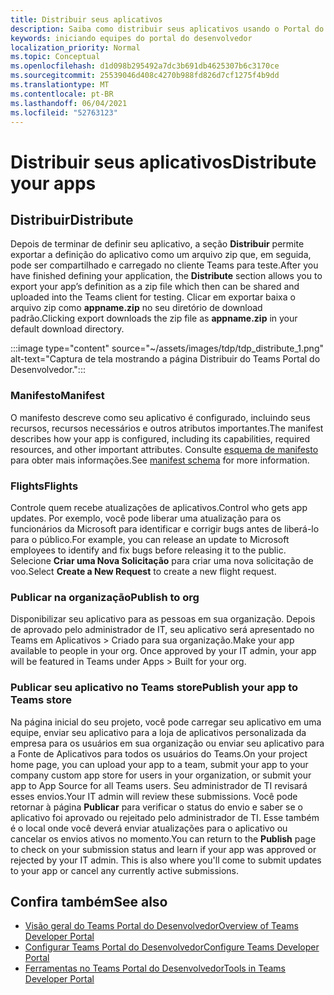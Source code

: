 ```yaml
---
title: Distribuir seus aplicativos
description: Saiba como distribuir seus aplicativos usando o Portal do Desenvolvedor para Microsoft Teams.
keywords: iniciando equipes do portal do desenvolvedor
localization_priority: Normal
ms.topic: Conceptual
ms.openlocfilehash: d1d098b295492a7dc3b691db4625307b6c3170ce
ms.sourcegitcommit: 25539046d408c4270b988fd826d7cf1275f4b9dd
ms.translationtype: MT
ms.contentlocale: pt-BR
ms.lasthandoff: 06/04/2021
ms.locfileid: "52763123"
---
```

# <a name="distribute-your-apps"></a><span data-ttu-id="63cd0-104">Distribuir seus aplicativos</span><span class="sxs-lookup"><span data-stu-id="63cd0-104">Distribute your apps</span></span>

## <a name="distribute"></a><span data-ttu-id="63cd0-105">Distribuir</span><span class="sxs-lookup"><span data-stu-id="63cd0-105">Distribute</span></span>

<span data-ttu-id="63cd0-106">Depois de terminar de definir seu aplicativo, a seção **Distribuir** permite exportar a definição do aplicativo como um arquivo zip que, em seguida, pode ser compartilhado e carregado no cliente Teams para teste.</span><span class="sxs-lookup"><span data-stu-id="63cd0-106">After you have finished defining your application, the **Distribute** section allows you to export your app’s definition as a zip file which then can be shared and uploaded into the Teams client for testing.</span></span> <span data-ttu-id="63cd0-107">Clicar em exportar baixa o arquivo zip como **appname.zip** no seu diretório de download padrão.</span><span class="sxs-lookup"><span data-stu-id="63cd0-107">Clicking export downloads the zip file as **appname.zip** in your default download directory.</span></span>

:::image type="content" source="~/assets/images/tdp/tdp_distribute_1.png" alt-text="Captura de tela mostrando a página Distribuir do Teams Portal do Desenvolvedor.":::

### <a name="manifest"></a><span data-ttu-id="63cd0-109">Manifesto</span><span class="sxs-lookup"><span data-stu-id="63cd0-109">Manifest</span></span>

<span data-ttu-id="63cd0-110">O manifesto descreve como seu aplicativo é configurado, incluindo seus recursos, recursos necessários e outros atributos importantes.</span><span class="sxs-lookup"><span data-stu-id="63cd0-110">The manifest describes how your app is configured, including its capabilities, required resources, and other important attributes.</span></span> <span data-ttu-id="63cd0-111">Consulte [esquema de manifesto](~/resources/schema/manifest-schema.md) para obter mais informações.</span><span class="sxs-lookup"><span data-stu-id="63cd0-111">See [manifest schema](~/resources/schema/manifest-schema.md) for more information.</span></span>

### <a name="flights"></a><span data-ttu-id="63cd0-112">Flights</span><span class="sxs-lookup"><span data-stu-id="63cd0-112">Flights</span></span>

<span data-ttu-id="63cd0-113">Controle quem recebe atualizações de aplicativos.</span><span class="sxs-lookup"><span data-stu-id="63cd0-113">Control who gets app updates.</span></span> <span data-ttu-id="63cd0-114">Por exemplo, você pode liberar uma atualização para os funcionários da Microsoft para identificar e corrigir bugs antes de liberá-lo para o público.</span><span class="sxs-lookup"><span data-stu-id="63cd0-114">For example, you can release an update to Microsoft employees to identify and fix bugs before releasing it to the public.</span></span> <span data-ttu-id="63cd0-115">Selecione **Criar uma Nova Solicitação** para criar uma nova solicitação de voo.</span><span class="sxs-lookup"><span data-stu-id="63cd0-115">Select **Create a New Request** to create a new flight request.</span></span>

### <a name="publish-to-org"></a><span data-ttu-id="63cd0-116">Publicar na organização</span><span class="sxs-lookup"><span data-stu-id="63cd0-116">Publish to org</span></span>

<span data-ttu-id="63cd0-117">Disponibilizar seu aplicativo para as pessoas em sua organização. Depois de aprovado pelo administrador de IT, seu aplicativo será apresentado no Teams em Aplicativos > Criado para sua organização.</span><span class="sxs-lookup"><span data-stu-id="63cd0-117">Make your app available to people in your org. Once approved by your IT admin, your app will be featured in Teams under Apps > Built for your org.</span></span>

### <a name="publish-your-app-to-teams-store"></a><span data-ttu-id="63cd0-118">Publicar seu aplicativo no Teams store</span><span class="sxs-lookup"><span data-stu-id="63cd0-118">Publish your app to Teams store</span></span>

<span data-ttu-id="63cd0-119">Na página inicial do seu projeto, você pode carregar seu aplicativo em uma equipe, enviar seu aplicativo para a loja de aplicativos personalizada da empresa para os usuários em sua organização ou enviar seu aplicativo para a Fonte de Aplicativos para todos os usuários do Teams.</span><span class="sxs-lookup"><span data-stu-id="63cd0-119">On your project home page, you can upload your app to a team, submit your app to your company custom app store for users in your organization, or submit your app to App Source for all Teams users.</span></span> <span data-ttu-id="63cd0-120">Seu administrador de TI revisará esses envios.</span><span class="sxs-lookup"><span data-stu-id="63cd0-120">Your IT admin will review these submissions.</span></span> <span data-ttu-id="63cd0-121">Você pode retornar à página **Publicar** para verificar o status do envio e saber se o aplicativo foi aprovado ou rejeitado pelo administrador de TI. Esse também é o local onde você deverá enviar atualizações para o aplicativo ou cancelar os envios ativos no momento.</span><span class="sxs-lookup"><span data-stu-id="63cd0-121">You can return to the **Publish** page to check on your submission status and learn if your app was approved or rejected by your IT admin. This is also where you'll come to submit updates to your app or cancel any currently active submissions.</span></span>

## <a name="see-also"></a><span data-ttu-id="63cd0-122">Confira também</span><span class="sxs-lookup"><span data-stu-id="63cd0-122">See also</span></span>

* [<span data-ttu-id="63cd0-123">Visão geral do Teams Portal do Desenvolvedor</span><span class="sxs-lookup"><span data-stu-id="63cd0-123">Overview of Teams Developer Portal</span></span>](~/concepts/build-and-test/teams-developer-portal.md)
* [<span data-ttu-id="63cd0-124">Configurar Teams Portal do Desenvolvedor</span><span class="sxs-lookup"><span data-stu-id="63cd0-124">Configure Teams Developer Portal</span></span>](~/concepts/tdp-configuration.md)
* [<span data-ttu-id="63cd0-125">Ferramentas no Teams Portal do Desenvolvedor</span><span class="sxs-lookup"><span data-stu-id="63cd0-125">Tools in Teams Developer Portal</span></span>](~/concepts/tdp-tools.md)